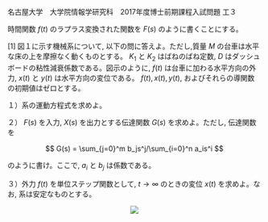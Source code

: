 名古屋大学　大学院情報学研究科　2017年度博士前期課程入試問題 工３

時間関数 $f(t)$ のラプラス変換された関数を $F(s)$ のように書くことにする。

\[1] 図１に示す機械系について, 以下の問に答えよ。ただし,質量 $M$ の台車は水平な床の上を摩擦なく動くものとする。 $K_1$ と $K_2$ はばねのばね定数, $D$ はダッシュボードの粘性減衰係数である。図示のように, $f(t)$ は台車に加わる水平方向の外力, $x(t)$ と $y(t)$ は水平方向の変位である。 $f(t), x(t), y(t)$, およびそれらの導関数の初期値はゼロとする。

１）系の運動方程式を求めよ。

２） $F(s)$ を入力, $X(s)$ を出力とする伝達関数 $G(s)$ を求めよ。ただし, 伝達関数を 

$$ 
    G(s) = \sum_{j=0}^m b_js^j/\sum_{i=0}^n a_is^i
$$


のように書け。ここで, $a_i$ と $b_j$ は係数である。

３）外力 $f(t)$ を単位ステップ関数として, $t \to ∞$ のときの変位 $x(t)$ を求めよ。なお, 系は安定なものとする。

<p align="center">
    <img src="https://gcdnb.pbrd.co/images/dfaO51mcUaP8.png?o=1"/>
</p>
